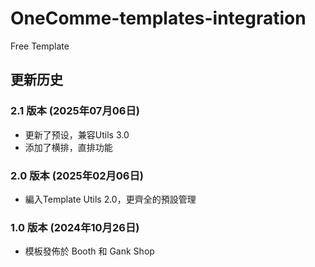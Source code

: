 # OneComme-templates-integration
Free Template

## 更新历史

### 2.1 版本 (2025年07月06日)
- 更新了预设，兼容Utils 3.0
- 添加了横排，直排功能

### 2.0 版本 (2025年02月06日)
- 編入Template Utils 2.0，更齊全的預設管理

### 1.0 版本 (2024年10月26日)
- 模板發佈於 Booth 和 Gank Shop

